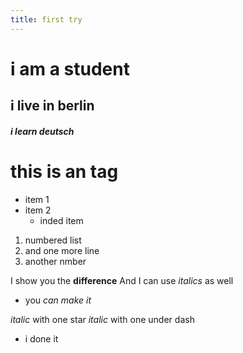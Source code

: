 ```yaml
---
title: first try
---
```


# i am a student 

## i live in berlin 
##### i learn deutsch
# this is an tag
 
* item 1
* item 2
  * inded item


1. numbered list
1. and one more line
1. another nmber

I show you the **difference**
And I can use _italics_ as well
* you *can* *make it*


*italic* with one star
_italic_ with one under dash
* i done it

